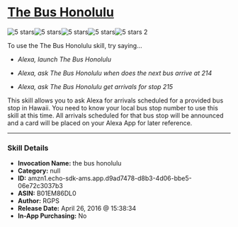 # [The Bus Honolulu](http://alexa.amazon.com/#skills/amzn1.echo-sdk-ams.app.d9ad7478-d8b3-4d06-bbe5-06e72c3037b3)
![5 stars](../../images/ic_star_black_18dp_1x.png)![5 stars](../../images/ic_star_black_18dp_1x.png)![5 stars](../../images/ic_star_black_18dp_1x.png)![5 stars](../../images/ic_star_black_18dp_1x.png)![5 stars](../../images/ic_star_black_18dp_1x.png) 2

To use the The Bus Honolulu skill, try saying...

* *Alexa, launch The Bus Honolulu*

* *Alexa, ask The Bus Honolulu when does the next bus arrive at 214*

* *Alexa, ask The Bus Honolulu get arrivals for stop 215*

This skill allows you to ask Alexa for arrivals scheduled for a provided bus stop in Hawaii.  You need to know your local bus stop number to use this skill at this time.  All arrivals scheduled for that bus stop will be announced and a card will be placed on your Alexa App for later reference.

***

### Skill Details

* **Invocation Name:** the bus honolulu
* **Category:** null
* **ID:** amzn1.echo-sdk-ams.app.d9ad7478-d8b3-4d06-bbe5-06e72c3037b3
* **ASIN:** B01EM86DL0
* **Author:** RGPS
* **Release Date:** April 26, 2016 @ 15:38:34
* **In-App Purchasing:** No
